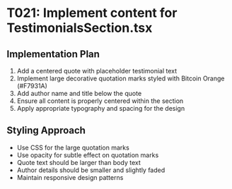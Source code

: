 # T021: Implement content for TestimonialsSection.tsx

## Implementation Plan

1. Add a centered quote with placeholder testimonial text
2. Implement large decorative quotation marks styled with Bitcoin Orange (#F7931A)
3. Add author name and title below the quote
4. Ensure all content is properly centered within the section
5. Apply appropriate typography and spacing for the design

## Styling Approach

- Use CSS for the large quotation marks 
- Use opacity for subtle effect on quotation marks
- Quote text should be larger than body text
- Author details should be smaller and slightly faded
- Maintain responsive design patterns